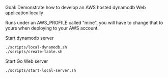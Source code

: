 Goal: Demonstrate how to develop an AWS hosted dynamodb Web application locally

Runs under an AWS_PROFILE called "mine", you will have to change that to yours when deploying to your AWS account.

Start dynamodb server

    ./scripts/local-dynamodb.sh
    ./scripts/create-table.sh

Start Go Web server

    ./scripts/start-local-server.sh
